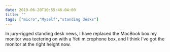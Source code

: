 ```yaml
---
date: 2019-06-20T10:55:46-04:00
title: ""
tags: ["micro","Myself","standing desks"]
---
```

In jury-rigged standing desk news, I have replaced the MacBook box my monitor was teetering on with a Yeti microphone box, and I think I’ve got the monitor at the right height now.

